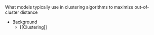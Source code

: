 What models typically use in clustering algorithms to maximize out-of-cluster distance

- Background
	- [[Clustering]]